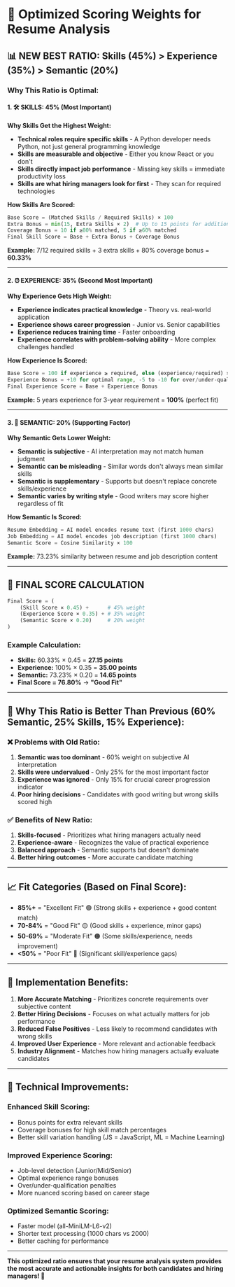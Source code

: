 # 🎯 Optimized Scoring Weights for Resume Analysis

## 📊 **NEW BEST RATIO: Skills (45%) > Experience (35%) > Semantic (20%)**

### **Why This Ratio is Optimal:**

#### **1. 🛠️ SKILLS: 45% (Most Important)**
**Why Skills Get the Highest Weight:**
- **Technical roles require specific skills** - A Python developer needs Python, not just general programming knowledge
- **Skills are measurable and objective** - Either you know React or you don't
- **Skills directly impact job performance** - Missing key skills = immediate productivity loss
- **Skills are what hiring managers look for first** - They scan for required technologies

**How Skills Are Scored:**
```python
Base Score = (Matched Skills / Required Skills) × 100
Extra Bonus = min(15, Extra Skills × 2)  # Up to 15 points for additional skills
Coverage Bonus = 10 if ≥80% matched, 5 if ≥60% matched
Final Skill Score = Base + Extra Bonus + Coverage Bonus
```

**Example:** 7/12 required skills + 3 extra skills + 80% coverage bonus = **60.33%**

---

#### **2. ⏰ EXPERIENCE: 35% (Second Most Important)**
**Why Experience Gets High Weight:**
- **Experience indicates practical knowledge** - Theory vs. real-world application
- **Experience shows career progression** - Junior vs. Senior capabilities
- **Experience reduces training time** - Faster onboarding
- **Experience correlates with problem-solving ability** - More complex challenges handled

**How Experience Is Scored:**
```python
Base Score = 100 if experience ≥ required, else (experience/required) × 100
Experience Bonus = +10 for optimal range, -5 to -10 for over/under-qualification
Final Experience Score = Base + Experience Bonus
```

**Example:** 5 years experience for 3-year requirement = **100%** (perfect fit)

---

#### **3. 🧠 SEMANTIC: 20% (Supporting Factor)**
**Why Semantic Gets Lower Weight:**
- **Semantic is subjective** - AI interpretation may not match human judgment
- **Semantic can be misleading** - Similar words don't always mean similar skills
- **Semantic is supplementary** - Supports but doesn't replace concrete skills/experience
- **Semantic varies by writing style** - Good writers may score higher regardless of fit

**How Semantic Is Scored:**
```python
Resume Embedding = AI model encodes resume text (first 1000 chars)
Job Embedding = AI model encodes job description (first 1000 chars)
Semantic Score = Cosine Similarity × 100
```

**Example:** 73.23% similarity between resume and job description content

---

## 🧮 **FINAL SCORE CALCULATION**

```python
Final Score = (
    (Skill Score × 0.45) +      # 45% weight
    (Experience Score × 0.35) + # 35% weight  
    (Semantic Score × 0.20)     # 20% weight
)
```

### **Example Calculation:**
- **Skills:** 60.33% × 0.45 = **27.15 points**
- **Experience:** 100% × 0.35 = **35.00 points**
- **Semantic:** 73.23% × 0.20 = **14.65 points**
- **Final Score = 76.80%** → **"Good Fit"**

---

## 🎯 **Why This Ratio is Better Than Previous (60% Semantic, 25% Skills, 15% Experience):**

### **❌ Problems with Old Ratio:**
1. **Semantic was too dominant** - 60% weight on subjective AI interpretation
2. **Skills were undervalued** - Only 25% for the most important factor
3. **Experience was ignored** - Only 15% for crucial career progression indicator
4. **Poor hiring decisions** - Candidates with good writing but wrong skills scored high

### **✅ Benefits of New Ratio:**
1. **Skills-focused** - Prioritizes what hiring managers actually need
2. **Experience-aware** - Recognizes the value of practical experience
3. **Balanced approach** - Semantic supports but doesn't dominate
4. **Better hiring outcomes** - More accurate candidate matching

---

## 📈 **Fit Categories (Based on Final Score):**

- **85%+** = "Excellent Fit" 🟢 (Strong skills + experience + good content match)
- **70-84%** = "Good Fit" 🟡 (Good skills + experience, minor gaps)
- **50-69%** = "Moderate Fit" 🟠 (Some skills/experience, needs improvement)
- **<50%** = "Poor Fit" 🔴 (Significant skill/experience gaps)

---

## 🚀 **Implementation Benefits:**

1. **More Accurate Matching** - Prioritizes concrete requirements over subjective content
2. **Better Hiring Decisions** - Focuses on what actually matters for job performance
3. **Reduced False Positives** - Less likely to recommend candidates with wrong skills
4. **Improved User Experience** - More relevant and actionable feedback
5. **Industry Alignment** - Matches how hiring managers actually evaluate candidates

---

## 🔧 **Technical Improvements:**

### **Enhanced Skill Scoring:**
- Bonus points for extra relevant skills
- Coverage bonuses for high skill match percentages
- Better skill variation handling (JS = JavaScript, ML = Machine Learning)

### **Improved Experience Scoring:**
- Job-level detection (Junior/Mid/Senior)
- Optimal experience range bonuses
- Over/under-qualification penalties
- More nuanced scoring based on career stage

### **Optimized Semantic Scoring:**
- Faster model (all-MiniLM-L6-v2)
- Shorter text processing (1000 chars vs 2000)
- Better caching for performance

---

**This optimized ratio ensures that your resume analysis system provides the most accurate and actionable insights for both candidates and hiring managers! 🎯** 